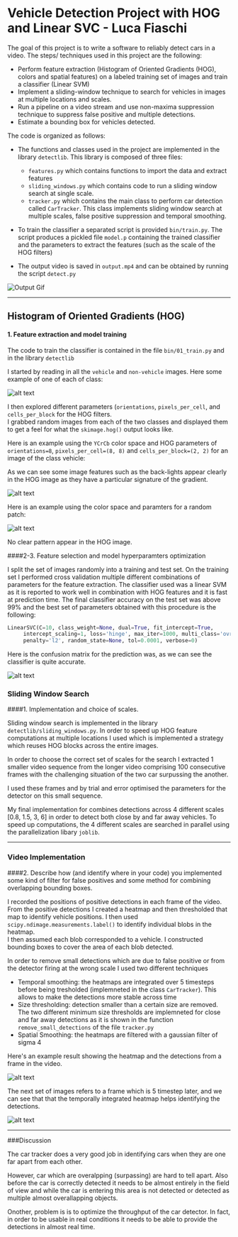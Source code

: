 # Vehicle Detection Project with HOG and Linear SVC - Luca Fiaschi

The goal of this project is to write a software to reliably detect cars in a video.
The steps/ techniques used in  this project are the following:

* Perform feature extraction (Histogram of Oriented Gradients (HOG), colors and spatial features) on a labeled training set of images and train a classifier (Linear SVM)
* Implement a sliding-window technique to search for vehicles in images at multiple locations and scales.
* Run a pipeline on a video stream and use non-maxima suppression technique to suppress false positive and multiple detections.
* Estimate a bounding box for vehicles detected.

The code is organized as follows:

* The functions and classes used in the project are implemented in the library `detectlib`. This library is composed of three files: 
    * `features.py` which contains functions to import the data and extract features
    * `sliding_windows.py` which contains code to run a sliding window search at single scale. 
    * `tracker.py` which contains the main class to perform car  detection called `CarTracker`. This class implements sliding window search at multiple scales, false positive suppression and 
   temporal smoothing.
* To train the classifier a separated script is provided `bin/train.py`. The script produces a pickled file `model.p` containing the trained classifier and
the parameters to extract the features (such as the scale of the HOG filters)

* The output video is saved in `output.mp4` and can be obtained by running the script `detect.py`

[//]: # (Image References)
[image1]: ./output_images/random_samples.png
[image2]: ./output_images/hog_2.png
[image3]: ./output_images/hog_1.png
[image4]: ./output_images/confusion_matrix.png
[image5]: ./output_images/pipeling_0.png
[image6]: ./output_images/pipeling_5.png

![Output Gif](small_video.gif)

---
## Histogram of Oriented Gradients (HOG)

#### 1. Feature extraction and model training

The code to train the classifier is contained in the file `bin/01_train.py` and in the library `detectlib`  

I started by reading in all the `vehicle` and `non-vehicle` images.  Here some example of one of each of class:

![alt text][image1]

I then explored different  parameters (`orientations`, `pixels_per_cell`, and `cells_per_block` for the HOG filters.  
I grabbed random images from each of the two classes and displayed them to get a feel for what the `skimage.hog()` output looks like.

Here is an example using the `YCrCb` color space and HOG parameters of `orientations=8`, `pixels_per_cell=(8, 8)` and `cells_per_block=(2, 2)` for an 
image of the class vehicle:

As we can see some image features such as the back-lights appear clearly in the HOG image as they have a particular signature of the
gradient.

![alt text][image2]

Here is an example using the color space and paramters for a random patch:

![alt text][image3]

No clear pattern appear in the HOG image.


####2-3. Feature selection and model hyperparamters optimization 

I split the set of images randomly into a training and test set. On the training set I performed cross validation multiple different combinations of parameters
for the feature extraction. The classifier used was a linear SVM as it is reported to work well in combination with HOG features and it is fast at prediction time. 
The final classifier accuracy on the test set was above 99% and the best set of parameters obtained with this procedure is the following:

```python
LinearSVC(C=10, class_weight=None, dual=True, fit_intercept=True,
     intercept_scaling=1, loss='hinge', max_iter=1000, multi_class='ovr',
     penalty='l2', random_state=None, tol=0.0001, verbose=0)
```

Here is the confusion matrix for the prediction was, as we can see the classifier is quite accurate.

![alt text][image4]


### Sliding Window Search

####1. Implementation and choice of scales.

Sliding window search is implemented in the library `detectlib/sliding_windows.py`. In order to speed up HOG feature computations
at multiple locations I used which is implemented a strategy which reuses HOG blocks across the entire images.

In order to choose the correct set of scales for the search I extracted 1 smaller video sequence from the longer video comprising
100 consecutive frames with the challenging situation of the two car surpussing the another.

I used these frames and by trial and error optimised the parameters for the detector on this small sequence.

My final implementation for combines detections across 4 different scales [0.8, 1.5, 3, 6] in order to detect both close by
and far away vehicles. To speed up computations, the 4 different scales are searched in parallel using the parallelization libary `joblib`.

---

### Video Implementation


####2. Describe how (and identify where in your code) you implemented some kind of filter for false positives and some method for combining overlapping bounding boxes.

I recorded the positions of positive detections in each frame of the video. From the positive detections I created a heatmap and then thresholded that map to identify vehicle positions.
I then used `scipy.ndimage.measurements.label()` to identify individual blobs in the heatmap.  
I then assumed each blob corresponded to a vehicle.   I constructed bounding boxes to cover the area of each blob detected.  

In order to remove small detections which are due to false positive or from the detector firing at the wrong scale I used two different techniques

 - Temporal smoothing: the heatmaps are integrated over 5 timesteps before being tresholded (implemneted in the class `CarTracker`). This allows to make the detections more
 stable across time
 - Size thresholding: detection smaller than a certain size are removed. The two different minimum size thresholds are implemneted for close and far away detections
 as it is shown in the function `remove_small_detections` of the file `tracker.py`
 - Spatial Smoothing: the heatmaps are filtered with a gaussian filter of sigma 4

Here's an example result showing the heatmap and the detections from a frame in the video.


![alt text][image5]

The next set of images refers to a frame which is 5 timestep later, and we can see that that the temporally integrated
heatmap helps identifying the detections.

![alt text][image6]

---

###Discussion

The car tracker does a very good job in identifying cars when they are one far apart from each other.

However, car which are overalpping (surpassing) are hard to tell apart. Also before the car is correctly detected it
needs to be almost entirely in the field of view and while the car is entering this area is not detected or detected
as multiple almost overallapping objects.

Onother, problem is is to optimize the throughput of the car detector.  In fact, in order to be usable in real conditions it needs to be able to provide the detections in almost real time.
